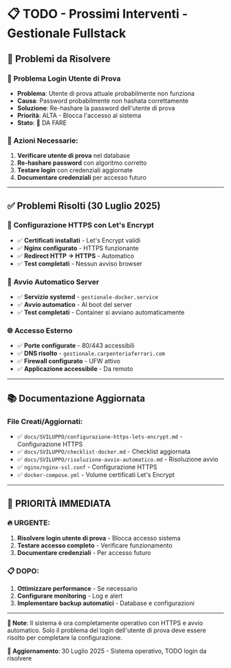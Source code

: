 # 📋 TODO - Prossimi Interventi - Gestionale Fullstack

## 🚨 Problemi da Risolvere

### 🔐 **Problema Login Utente di Prova**
- **Problema**: Utente di prova attuale probabilmente non funziona
- **Causa**: Password probabilmente non hashata correttamente
- **Soluzione**: Re-hashare la password dell'utente di prova
- **Priorità**: ALTA - Blocca l'accesso al sistema
- **Stato**: 🔄 DA FARE

### 🔧 **Azioni Necessarie**:
1. **Verificare utente di prova** nel database
2. **Re-hashare password** con algoritmo corretto
3. **Testare login** con credenziali aggiornate
4. **Documentare credenziali** per accesso futuro

---

## ✅ Problemi Risolti (30 Luglio 2025)

### 🎉 **Configurazione HTTPS con Let's Encrypt**
- ✅ **Certificati installati** - Let's Encrypt validi
- ✅ **Nginx configurato** - HTTPS funzionante
- ✅ **Redirect HTTP → HTTPS** - Automatico
- ✅ **Test completati** - Nessun avviso browser

### 🚀 **Avvio Automatico Server**
- ✅ **Servizio systemd** - `gestionale-docker.service`
- ✅ **Avvio automatico** - Al boot del server
- ✅ **Test completati** - Container si avviano automaticamente

### 🌐 **Accesso Esterno**
- ✅ **Porte configurate** - 80/443 accessibili
- ✅ **DNS risolto** - `gestionale.carpenteriaferrari.com`
- ✅ **Firewall configurato** - UFW attivo
- ✅ **Applicazione accessibile** - Da remoto

---

## 📚 Documentazione Aggiornata

### **File Creati/Aggiornati**:
- ✅ `docs/SVILUPPO/configurazione-https-lets-encrypt.md` - Configurazione HTTPS
- ✅ `docs/SVILUPPO/checklist-docker.md` - Checklist aggiornata
- ✅ `docs/SVILUPPO/risoluzione-avvio-automatico.md` - Risoluzione avvio
- ✅ `nginx/nginx-ssl.conf` - Configurazione HTTPS
- ✅ `docker-compose.yml` - Volume certificati Let's Encrypt

---

## 🎯 **PRIORITÀ IMMEDIATA**

### 🔥 **URGENTE**:
1. **Risolvere login utente di prova** - Blocca accesso sistema
2. **Testare accesso completo** - Verificare funzionamento
3. **Documentare credenziali** - Per accesso futuro

### 📋 **DOPO**:
1. **Ottimizzare performance** - Se necessario
2. **Configurare monitoring** - Log e alert
3. **Implementare backup automatici** - Database e configurazioni

---

**📝 Note**: Il sistema è ora completamente operativo con HTTPS e avvio automatico. Solo il problema del login dell'utente di prova deve essere risolto per completare la configurazione.

**🔄 Aggiornamento**: 30 Luglio 2025 - Sistema operativo, TODO login da risolvere 